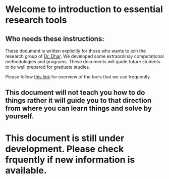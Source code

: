 # Welcome to introduction to essential research tools

## Who needs these instructions:
These document is written explicitly for those who wants to join the research group of [Dr. Dhar](https://www.mun.ca/engineering/about/people/ashutoshsutradhar.php). We developed some extraordinay computational methodologies and programs. These documents will guide future students to be well prepared for graduate studies. 

Please follow [this link](Tools_overview.MD) for overview of the tools that we use frequently.

## This document will not teach you how to do things rather it will guide you to that direction from where you can learn things and solve by yourself.


# This document is still under development. Please check frquently if new information is available.
